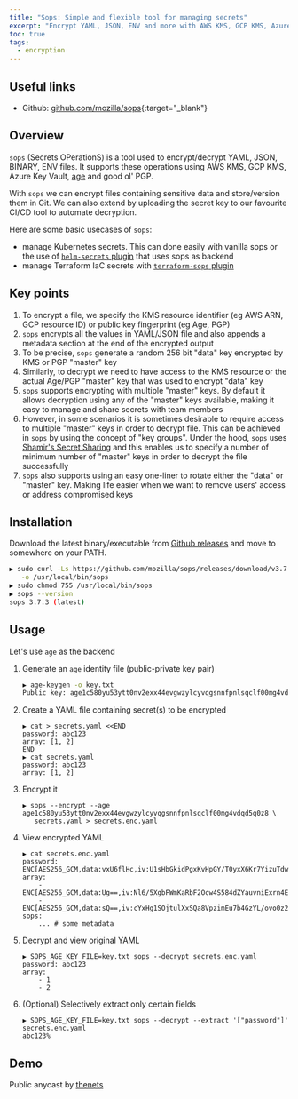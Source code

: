 ```yaml
---
title: "Sops: Simple and flexible tool for managing secrets"
excerpt: "Encrypt YAML, JSON, ENV and more with AWS KMS, GCP KMS, Azure Key Vault, age and PGP"
toc: true
tags:
  - encryption
---
```


## Useful links

- Github: [github.com/mozilla/sops](https://github.com/mozilla/sops){:target="\_blank"}

## Overview

`sops` (Secrets OPerationS) is a tool used to encrypt/decrypt YAML, JSON, BINARY, ENV files.
It supports these operations using AWS KMS, GCP KMS, Azure Key Vault, [age](../age) and good ol' PGP.

With `sops` we can encrypt files containing sensitive data and store/version them in Git. We can also extend by uploading the secret key to our favourite CI/CD tool to automate decryption.

Here are some basic usecases of `sops`:

- manage Kubernetes secrets. This can done easily with vanilla sops or the use of [`helm-secrets` plugin](https://github.com/jkroepke/helm-secrets) that uses sops as backend
- manage Terraform IaC secrets with [`terraform-sops` plugin](https://github.com/carlpett/terraform-provider-sops)

## Key points

1. To encrypt a file, we specify the KMS resource identifier (eg AWS ARN, GCP resource ID) or public key fingerprint (eg Age, PGP)
2. `sops` encrypts all the values in YAML/JSON file and also appends a metadata section at the end of the encrypted output
3. To be precise, `sops` generate a random 256 bit "data" key encrypted by KMS or PGP "master" key
4. Similarly, to decrypt we need to have access to the KMS resource or the actual Age/PGP "master" key that was used to encrypt "data" key
5. `sops` supports encrypting with multiple "master" keys. By default it allows decryption using any of the "master" keys available, making it easy to manage and share secrets with team members
6. However, in some scenarios it is sometimes desirable to require access to multiple "master" keys in order to decrypt file. This can be achieved in `sops` by using the concept of "key groups". Under the hood, `sops` uses [Shamir's Secret Sharing](https://en.wikipedia.org/wiki/Shamir%27s_Secret_Sharing) and this enables us to specify a number of minimum number of "master" keys in order to decrypt the file successfully
7. `sops` also supports using an easy one-liner to rotate either the "data" or "master" key. Making life easier when we want to remove users' access or address compromised keys

## Installation

Download the latest binary/executable from [Github releases](https://github.com/mozilla/sops/releases/latest) and move to somewhere on your PATH.

```bash
▶ sudo curl -Ls https://github.com/mozilla/sops/releases/download/v3.7.3/sops-v3.7.3.linux.amd64 \
   -o /usr/local/bin/sops
▶ sudo chmod 755 /usr/local/bin/sops
▶ sops --version
sops 3.7.3 (latest)
```

## Usage

Let's use `age` as the backend

1. Generate an `age` identity file (public-private key pair)
    ```bash
    ▶ age-keygen -o key.txt
    Public key: age1c580yu53ytt0nv2exx44evgwzylcyvqgsnnfpnlsqclf00mg4vdqd5q0z8
    ```

2. Create a YAML file containing secret(s) to be encrypted
    ```
    ▶ cat > secrets.yaml <<END
    password: abc123
    array: [1, 2]
    END
    ▶ cat secrets.yaml
    password: abc123
    array: [1, 2]
    ```
3. Encrypt it
    ```
    ▶ sops --encrypt --age age1c580yu53ytt0nv2exx44evgwzylcyvqgsnnfpnlsqclf00mg4vdqd5q0z8 \
       secrets.yaml > secrets.enc.yaml
    ```
4. View encrypted YAML
    ```
    ▶ cat secrets.enc.yaml
    password: ENC[AES256_GCM,data:vxU6flHc,iv:U1sHbGkidPgxKvHpGY/T0yxX6Kr7YizuTdwyk3ZeyUQ=,tag:w5bInANKnXMu42scnb7eqA==,type:str]
    array:
        - ENC[AES256_GCM,data:Ug==,iv:Nl6/5XgbFWmKaRbF2Ocw4S584dZYauvniExrn4EbZRw=,tag:be1FwF366C4yb0Zxj1/DqQ==,type:int]
        - ENC[AES256_GCM,data:sQ==,iv:cYxHg1SOjtulXxSQa8VpzimEu7b4GzYL/ovo0z23xpU=,tag:hwnoX/kWSW0/O73dkgnzkA==,type:int]
    sops:
        ... # some metadata
    ```
5. Decrypt and view original YAML
    ```
    ▶ SOPS_AGE_KEY_FILE=key.txt sops --decrypt secrets.enc.yaml
    password: abc123
    array:
        - 1
        - 2
    ```
6. (Optional) Selectively extract only certain fields
    ```
    ▶ SOPS_AGE_KEY_FILE=key.txt sops --decrypt --extract '["password"]' secrets.enc.yaml
    abc123%
    ```

## Demo

Public anycast by [thenets](https://asciinema.org/~thenets)

<script id="asciicast-431605" src="https://asciinema.org/a/431605.js" async></script>
